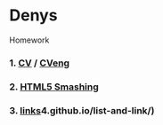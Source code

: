 # Denys
Homework

### 1. [CV](https://straus94.github.io/home-task/) / [CVeng](https://straus94.github.io/cv-beetroot/indexEng.html)  
### 2. [HTML5 Smashing](https://straus94.github.io/home-task/)  
### 3. [links](https://straus9)4.github.io/list-and-link/)
